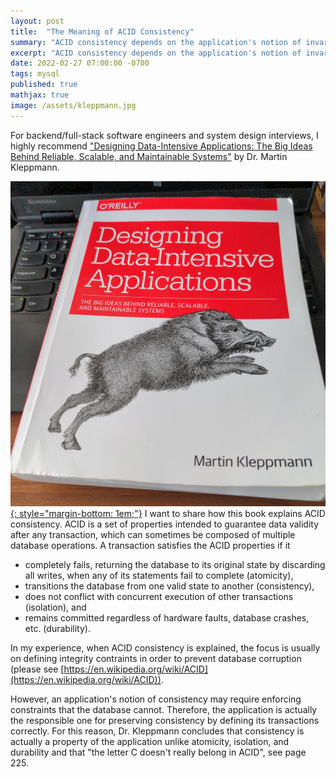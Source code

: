 ```yaml
---
layout: post
title:  "The Meaning of ACID Consistency"
summary: "ACID consistency depends on the application's notion of invariants"
excerpt: "ACID consistency depends on the application's notion of invariants"
date: 2022-02-27 07:00:00 -0700
tags: mysql
published: true
mathjax: true
image: /assets/kleppmann.jpg
---
```


For backend/full-stack software engineers and system design interviews, I highly recommend ["Designing Data-Intensive Applications: The Big Ideas Behind Reliable, Scalable, and Maintainable Systems"](https://amzn.to/3IulnU3) by Dr. Martin Kleppmann.

[![Kleppmann Book Cover](/assets/kleppmann.jpg){: style="margin-bottom: 1em;"}](https://amzn.to/3IulnU3) I want to share how this book explains ACID consistency.  ACID is a set of properties intended to guarantee data validity after any transaction, which can sometimes be composed of multiple database operations.  A transaction satisfies the ACID properties if it

- completely fails, returning the database to its original state by discarding all writes, when any of its statements fail to complete (atomicity),
- transitions the database from one valid state to another (consistency),
- does not conflict with concurrent execution of other transactions (isolation), and
- remains committed regardless of hardware faults, database crashes, etc. (durability).

In my experience, when ACID consistency is explained, the focus is usually on defining integrity contraints in order to prevent database corruption (please see [https://en.wikipedia.org/wiki/ACID](https://en.wikipedia.org/wiki/ACID)).

However, an application's notion of consistency may require enforcing constraints that the database cannot.  Therefore, the application is actually the responsible one for preserving consistency by defining its transactions correctly.  For this reason, Dr. Kleppmann concludes that consistency is actually a property of the application unlike atomicity, isolation, and durability and that "the letter C doesn't really belong in ACID", see page 225. 

